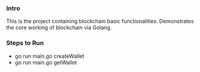 ### Intro 

This is the project containing blockchain basic functionalities. Demonstrates the core working of blockchain via Golang. 

### Steps to Run 

* go run main.go createWallet 
* go run main.go getWallet <address>